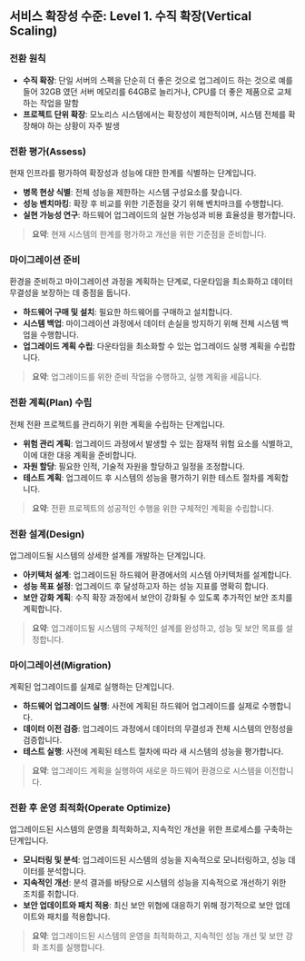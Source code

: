 ## 서비스 확장성 수준: Level 1. 수직 확장(Vertical Scaling)

### 전환 원칙
- **수직 확장**: 단일 서버의 스펙을 단순히 더 좋은 것으로 업그레이드 하는 것으로 예를 들어 32GB 였던 서버 메모리를 64GB로 늘리거나, CPU를 더 좋은 제품으로 교체하는 작업을 말함 
- **프로젝트 단위 확장**: 모노리스 시스템에서는 확장성이 제한적이며, 시스템 전체를 확장해야 하는 상황이 자주 발생

### 전환 평가(Assess)
현재 인프라를 평가하여 확장성과 성능에 대한 한계를 식별하는 단계입니다.
- **병목 현상 식별**: 전체 성능을 제한하는 시스템 구성요소를 찾습니다.
- **성능 벤치마킹**: 확장 후 비교를 위한 기준점을 갖기 위해 벤치마크를 수행합니다.
- **실현 가능성 연구**: 하드웨어 업그레이드의 실현 가능성과 비용 효율성을 평가합니다.

> **요약**: 현재 시스템의 한계를 평가하고 개선을 위한 기준점을 준비합니다.

### 마이그레이션 준비
환경을 준비하고 마이그레이션 과정을 계획하는 단계로, 다운타임을 최소화하고 데이터 무결성을 보장하는 데 중점을 둡니다.
- **하드웨어 구매 및 설치**: 필요한 하드웨어를 구매하고 설치합니다.
- **시스템 백업**: 마이그레이션 과정에서 데이터 손실을 방지하기 위해 전체 시스템 백업을 수행합니다.
- **업그레이드 계획 수립**: 다운타임을 최소화할 수 있는 업그레이드 실행 계획을 수립합니다.

> **요약**: 업그레이드를 위한 준비 작업을 수행하고, 실행 계획을 세웁니다.

### 전환 계획(Plan) 수립
전체 전환 프로젝트를 관리하기 위한 계획을 수립하는 단계입니다.
- **위험 관리 계획**: 업그레이드 과정에서 발생할 수 있는 잠재적 위험 요소를 식별하고, 이에 대한 대응 계획을 준비합니다.
- **자원 할당**: 필요한 인적, 기술적 자원을 할당하고 일정을 조정합니다.
- **테스트 계획**: 업그레이드 후 시스템의 성능을 평가하기 위한 테스트 절차를 계획합니다.

> **요약**: 전환 프로젝트의 성공적인 수행을 위한 구체적인 계획을 수립합니다.

### 전환 설계(Design)
업그레이드될 시스템의 상세한 설계를 개발하는 단계입니다.
- **아키텍처 설계**: 업그레이드된 하드웨어 환경에서의 시스템 아키텍처를 설계합니다.
- **성능 목표 설정**: 업그레이드 후 달성하고자 하는 성능 지표를 명확히 합니다.
- **보안 강화 계획**: 수직 확장 과정에서 보안이 강화될 수 있도록 추가적인 보안 조치를 계획합니다.

> **요약**: 업그레이드될 시스템의 구체적인 설계를 완성하고, 성능 및 보안 목표를 설정합니다.

### 마이그레이션(Migration)
계획된 업그레이드를 실제로 실행하는 단계입니다.
- **하드웨어 업그레이드 실행**: 사전에 계획된 하드웨어 업그레이드를 실제로 수행합니다.
- **데이터 이전 검증**: 업그레이드 과정에서 데이터의 무결성과 전체 시스템의 안정성을 검증합니다.
- **테스트 실행**: 사전에 계획된 테스트 절차에 따라 새 시스템의 성능을 평가합니다.

> **요약**: 업그레이드 계획을 실행하여 새로운 하드웨어 환경으로 시스템을 이전합니다.

### 전환 후 운영 최적화(Operate Optimize)
업그레이드된 시스템의 운영을 최적화하고, 지속적인 개선을 위한 프로세스를 구축하는 단계입니다.
- **모니터링 및 분석**: 업그레이드된 시스템의 성능을 지속적으로 모니터링하고, 성능 데이터를 분석합니다.
- **지속적인 개선**: 분석 결과를 바탕으로 시스템의 성능을 지속적으로 개선하기 위한 조치를 취합니다.
- **보안 업데이트와 패치 적용**: 최신 보안 위협에 대응하기 위해 정기적으로 보안 업데이트와 패치를 적용합니다.

> **요약**: 업그레이드된 시스템의 운영을 최적화하고, 지속적인 성능 개선 및 보안 강화 조치를 실행합니다.


